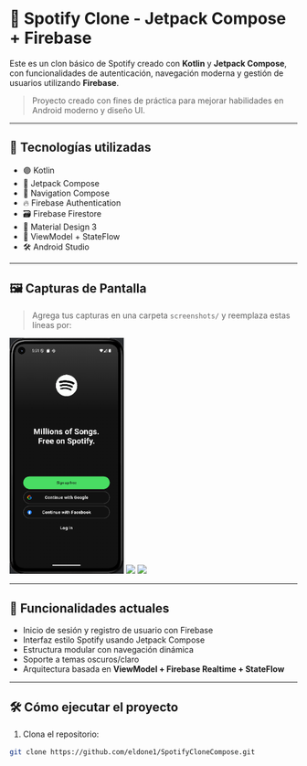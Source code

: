 # 🎵 Spotify Clone - Jetpack Compose + Firebase

Este es un clon básico de Spotify creado con **Kotlin** y **Jetpack Compose**, con funcionalidades de autenticación, 
navegación moderna y gestión de usuarios utilizando **Firebase**.

> Proyecto creado con fines de práctica para mejorar habilidades en Android moderno y diseño UI.

---

## 🚀 Tecnologías utilizadas

- 🟣 Kotlin
- 🧩 Jetpack Compose
- 🧭 Navigation Compose
- 🔥 Firebase Authentication
- 🗃️ Firebase Firestore
- 🎨 Material Design 3
- 🔄 ViewModel + StateFlow
- 🛠️ Android Studio

---

## 🖼️ Capturas de Pantalla

> Agrega tus capturas en una carpeta `screenshots/` y reemplaza estas líneas por:

<p float="left">
  <img src="screenshots/login.png" width="200"/>
  <img src="screenshots/home.png" width="200"/>
  <img src="screenshots/musicplayer.png" width="200"/>
</p>

---

## 🧠 Funcionalidades actuales

- Inicio de sesión y registro de usuario con Firebase
- Interfaz estilo Spotify usando Jetpack Compose
- Estructura modular con navegación dinámica
- Soporte a temas oscuros/claro
- Arquitectura basada en **ViewModel + Firebase Realtime + StateFlow**

---

## 🛠️ Cómo ejecutar el proyecto

1. Clona el repositorio:
```bash
git clone https://github.com/eldone1/SpotifyCloneCompose.git
